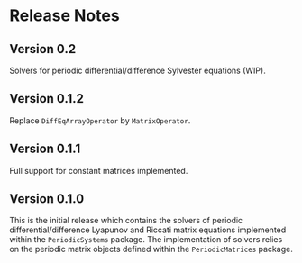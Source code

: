 # Release Notes


## Version 0.2

Solvers for periodic differential/difference Sylvester equations (WIP). 

## Version 0.1.2

Replace `DiffEqArrayOperator` by `MatrixOperator`. 

## Version 0.1.1

Full support for constant matrices implemented.

## Version 0.1.0

This is the initial release which contains the solvers of periodic differential/difference Lyapunov and Riccati matrix equations implemented within the `PeriodicSystems` package. The implementation of solvers relies on the periodic matrix objects defined within the `PeriodicMatrices` package. 
